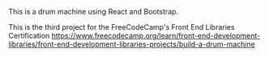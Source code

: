 This is a drum machine using React and Bootstrap.

This is the third project for the FreeCodeCamp's Front End Libraries Certification
https://www.freecodecamp.org/learn/front-end-development-libraries/front-end-development-libraries-projects/build-a-drum-machine

